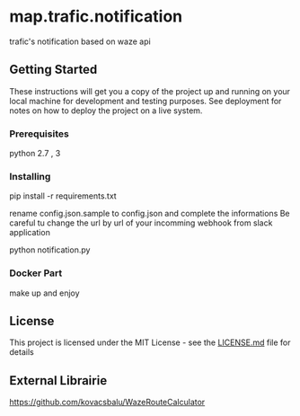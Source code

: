 # map.trafic.notification

trafic's notification based on waze api

## Getting Started

These instructions will get you a copy of the project up and running on your local machine for development and testing purposes. See deployment for notes on how to deploy the project on a live system.

### Prerequisites

python 2.7 , 3

### Installing

pip install -r requirements.txt

rename config.json.sample to config.json and complete the informations
Be careful tu change the url by url of your incomming webhook from slack application

python notification.py

### Docker Part

make up and enjoy


## License

This project is licensed under the MIT License - see the [LICENSE.md](LICENSE.md) file for details

## External Librairie

https://github.com/kovacsbalu/WazeRouteCalculator
